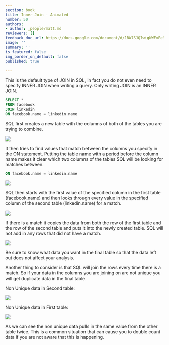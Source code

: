 ```yaml
---
section: book
title: Inner Join - Animated
number: 50
authors:
- author: _people/matt.md
reviewers: []
feedback_doc_url: https://docs.google.com/document/d/1BW7SJQIwigKWFxFe9mf17GCimXZOPKgigRELKteosVE/edit?usp=sharing
image: ''
summary: ''
is_featured: false
img_border_on_default: false
published: true

---
```

This is the default type of JOIN in SQL, in fact you do not even need to specify INNER JOIN when writing a query. Only writing JOIN is an INNER JOIN.

```sql
SELECT *
FROM facebook
JOIN linkedin
ON facebook.name = linkedin.name
```

SQL first creates a new table with the columns of both of the tables you are trying to combine.

![](/assets/images/how-to-teach-people-sql/innerJoin/innerJoin_1.png)

It then tries to find values that match between the columns you specify in the ON statement. Putting the table name with a period before the column name makes it clear which two columns of the tables SQL will be looking for matches between.

```sql
ON facebook.name = linkedin.name
```

![](/assets/images/how-to-teach-people-sql/innerJoin/innerJoin_2.jpeg)

SQL then starts with the first value of the specified column in the first table (facebook.name) and then looks through every value in the specified column of the second table (linkedin.name) for a match.

![](/assets/images/how-to-teach-people-sql/innerJoin/innerJoin_3.gif)

If there is a match it copies the data from both the row of the first table and the row of the second table and puts it into the newly created table. SQL will not add in any rows that did not have a match.

![](/assets/images/how-to-teach-people-sql/innerJoin/innerJoin_4.gif)

Be sure to know what data you want in the final table so that the data left out does not affect your analysis.

Another thing to consider is that SQL will join the rows every time there is a match. So if your data in the columns you are joining on are not unique you will get duplicate data in the final table.

Non Unique data in Second table:

![](/assets/images/how-to-teach-people-sql/innerJoin/innerJoin_5.gif)

Non Unique data in First table:

![](/assets/images/how-to-teach-people-sql/innerJoin/innerJoin_6.gif)

As we can see the non unique data pulls in the same value from the other table twice. This is a common situation that can cause you to double count data if you are not aware that this is happening.
